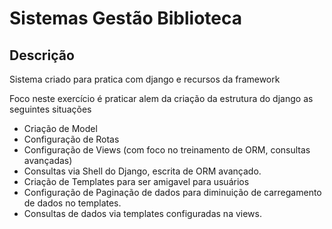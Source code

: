 # Sistemas Gestão Biblioteca

## Descrição

Sistema criado para pratica com django e recursos da framework

Foco neste exercício é praticar alem da criação da estrutura do django as seguintes situações

- Criação de Model
- Configuração de Rotas
- Configuração de Views (com foco no treinamento de ORM, consultas avançadas)
- Consultas via Shell do Django, escrita de ORM avançado.
- Criação de Templates para ser amigavel para usuários
- Configuração de Paginação de dados para diminuição de carregamento de dados no templates.
- Consultas de dados via templates configuradas na views.
